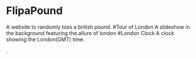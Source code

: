 # FlipaPound
A website to randomly toss a british pound.
#Tour of London
A slideshow in the background featuring the allure of london
#London Clock
A clock showing the London(GMT) time.

.
